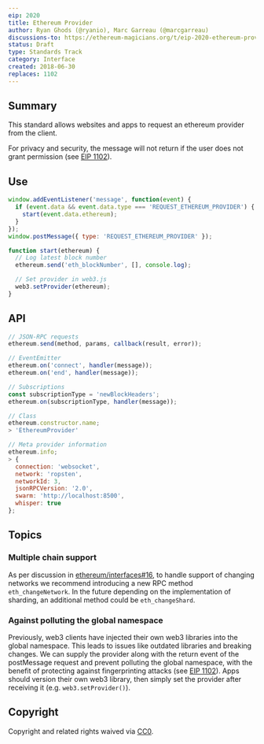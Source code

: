 ```yaml
---
eip: 2020
title: Ethereum Provider
author: Ryan Ghods (@ryanio), Marc Garreau (@marcgarreau)
discussions-to: https://ethereum-magicians.org/t/eip-2020-ethereum-provider/640
status: Draft
type: Standards Track
category: Interface
created: 2018-06-30
replaces: 1102
---
```


## Summary

This standard allows websites and apps to request an ethereum provider from the client.

For privacy and security, the message will not return if the user does not grant permission (see [EIP 1102](https://github.com/ethereum/EIPs/blob/master/EIPS/eip-1102.md)).

## Use

```js
window.addEventListener('message', function(event) {
  if (event.data && event.data.type === 'REQUEST_ETHEREUM_PROVIDER') {
    start(event.data.ethereum);
  }
});
window.postMessage({ type: 'REQUEST_ETHEREUM_PROVIDER' });

function start(ethereum) {
  // Log latest block number
  ethereum.send('eth_blockNumber', [], console.log);

  // Set provider in web3.js
  web3.setProvider(ethereum);
}
```

## API

```js
// JSON-RPC requests
ethereum.send(method, params, callback(result, error));

// EventEmitter
ethereum.on('connect', handler(message));
ethereum.on('end', handler(message));

// Subscriptions
const subscriptionType = 'newBlockHeaders';
ethereum.on(subscriptionType, handler(message));

// Class
ethereum.constructor.name;
> 'EthereumProvider'

// Meta provider information
ethereum.info;
> {
  connection: 'websocket',
  network: 'ropsten',
  networkId: 3,
  jsonRPCVersion: '2.0',
  swarm: 'http://localhost:8500',
  whisper: true
};
```

## Topics

### Multiple chain support

As per discussion in [ethereum/interfaces#16](https://github.com/ethereum/interfaces/issues/16), to handle support of changing networks we recommend introducing a new RPC method `eth_changeNetwork`. In the future depending on the implementation of sharding, an additional method could be `eth_changeShard`.

### Against polluting the global namespace

Previously, web3 clients have injected their own web3 libraries into the global namespace. This leads to issues like outdated libraries and breaking changes. We can supply the provider along with the return event of the postMessage request and prevent polluting the global namespace, with the benefit of protecting against fingerprinting attacks (see [EIP 1102](https://github.com/ethereum/EIPs/blob/master/EIPS/eip-1102.md)). Apps should version their own web3 library, then simply set the provider after receiving it (e.g. `web3.setProvider()`).

## Copyright

Copyright and related rights waived via [CC0](https://creativecommons.org/publicdomain/zero/1.0/).
